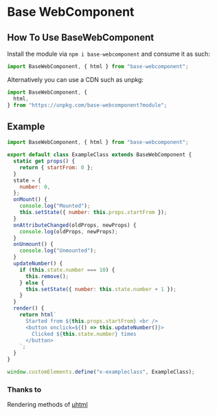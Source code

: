 # Base WebComponent

## How To Use BaseWebComponent

Install the module via `npm i base-webcomponent` and consume it as such:

```js
import BaseWebComponent, { html } from "base-webcomponent";
```

Alternatively you can use a CDN such as unpkg:

```js
import BaseWebComponent, {
  html,
} from "https://unpkg.com/base-webcomponent?module";
```

## Example

```js
import BaseWebComponent, { html } from "base-webcomponent";

export default class ExampleClass extends BaseWebComponent {
  static get props() {
    return { startFrom: 0 };
  }
  state = {
    number: 0,
  };
  onMount() {
    console.log("Mounted");
    this.setState({ number: this.props.startFrom });
  }
  onAttributeChanged(oldProps, newProps) {
    console.log(oldProps, newProps);
  }
  onUnmount() {
    console.log("Unmounted");
  }
  updateNumber() {
    if (this.state.number === 10) {
      this.remove();
    } else {
      this.setState({ number: this.state.number + 1 });
    }
  }
  render() {
    return html`
      Started from ${this.props.startFrom} <br />
      <button onclick=${() => this.updateNumber()}>
        Clicked ${this.state.number} times
      </button>
    `;
  }
}

window.customElements.define("x-exampleclass", ExampleClass);
```

### Thanks to

Rendering methods of [µhtml](https://www.npmjs.com/package/uhtml)
